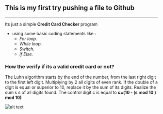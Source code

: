 ## This is my first try pushing a **file** to Github
------


Its just a simple **Credit Card Checker** program 
* using some basic coding statements like :
	* *For loop.*
	* *While loop.* 
	* *Switch.*
	* *If Else.*
	
### How the verify if its a valid credit card or not?

The Luhn algorithm starts by the end of the number, from the last right digit to the first left digit.
 Multiplying by 2 all digits of even rank. If the double of a digit is equal or superior to 10, 
 replace it by the sum of its digits. Realize the sum s s of all digits found. The control digit 
c is equal to  **c=(10 - (s mod 10 ) mod 10)**



	
![alt text](https://cardgenerator.io/wp-content/uploads/2018/10/luhn-algorithm-calculation-example.jpg)
